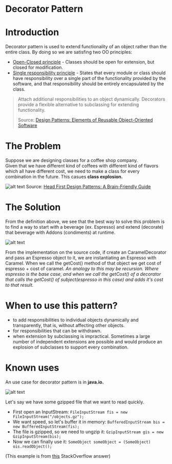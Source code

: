 # Decorator Pattern
# Introduction
Decorator pattern is used to extend functionality of an object rather than the entire class. By doing so we are satisfing two OO principles:

- [Open-Closed principle](https://en.wikipedia.org/wiki/Open/closed_principle) - Classes should be open for extension, but closed for modification.
- [Single responsibility principle](https://en.wikipedia.org/wiki/Single_responsibility_principle) - States that every module or class should have responsibility over a single part of the functionality provided by the software, and that responsibility should be entirely encapsulated by the class. 

<blockquote>
Attach additional responsibilities to an object dynamically. Decorators provide a
flexible alternative to subclassing for extending functionality.

Source: [Design Patterns: Elements of Reusable Object-Oriented Software](https://www.amazon.com/Design-Patterns-Elements-Reusable-Object-Oriented/dp/0201633612)
</blockquote>

# The Problem
Suppose we are designing classes for a coffee shop company.  
Given that we have different kind of coffees with different kind of flavors which all have different cost, we need to make a class for every combination in the future. This casues <b>class explosion.</b> 

![alt text](https://github.com/gentaliti/javadesignpatterns/blob/master/strategy/src/main/resources/images/decorator-problem.PNG)
Source: [Head First Design Patterns: A Brain-Friendly Guide](https://www.amazon.com/Head-First-Design-Patterns-Brain-Friendly/dp/0596007124)

# The Solution
From the definition above, we see that the best way to solve this problem is to find a way to start with a beverage (ex. Espresso) and extend (decorate) that beverage with Addons (condiments) at runtime. 

![alt text](https://github.com/gentaliti/javadesignpatterns/blob/master/strategy/src/main/resources/images/decorator-solution.PNG)

From the implementation on the source code, if create an CaramelDecorator and pass an Espresso object to it, we are instantiating an Espresso with Caramel. When we call the getCost() method of that object we get cost of espresso + cost of caramel. <i>An analogy to this may be recursion. Where espresso is the base case, and when we call the getCost() of a decorator that calls the getCost() of subject(espresso in this case) and  adds it's cost to that result.</i>

# When to use this pattern?
- to add responsibilities to individual objects dynamically and transparently, that is, without affecting other objects.
- for responsibilities that can be withdrawn.
- when extension by subclassing is impractical. Sometimes a large number of independent extensions are possible and would produce an explosion of subclasses to support every combination. 

# Known uses
An use case for decorator pattern is in <b>java.io.</b>

![alt text](https://github.com/gentaliti/javadesignpatterns/blob/master/strategy/src/main/resources/images/decorator-jdk.PNG)

Let's say we have some gzipped file that we want to read quickly. 

- First open an InputStream: 
    ```FileInputStream fis = new FileInputStream("/objects.gz");```
- We want speed, so let's buffer it in memory: 
    ``` BufferedInputStream bis = new BufferedInputStream(fis); ```
- The file is gzipped, so we need to ungzip it:
    ``` GzipInputStream gis = new GzipInputStream(bis); ```
- Now we can finally use it:
    ``` SomeObject someObject = (SomeObject) ois.readObject(); ```
    
 (This example is from [this](https://stackoverflow.com/a/6366543) StackOverflow answer)

